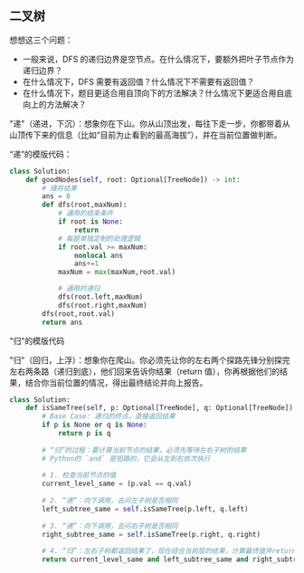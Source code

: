 
## 二叉树

想想这三个问题：

- 一般来说，DFS 的递归边界是空节点。在什么情况下，要额外把叶子节点作为递归边界？
- 在什么情况下，DFS 需要有返回值？什么情况下不需要有返回值？
- 在什么情况下，题目更适合用自顶向下的方法解决？什么情况下更适合用自底向上的方法解决？

"递"（递进，下沉）：想象你在下山。你从山顶出发，每往下走一步，你都带着从山顶传下来的信息（比如“目前为止看到的最高海拔”），并在当前位置做判断。

“递”的模版代码：
```py
class Solution:
    def goodNodes(self, root: Optional[TreeNode]) -> int:
        # 储存结果
        ans = 0
        def dfs(root,maxNum):
            # 通用的结束条件
            if root is None:
                return 
            # 每题单独定制的处理逻辑
            if root.val >= maxNum:
                nonlocal ans
                ans+=1
            maxNum = max(maxNum,root.val)

            # 通用的递归
            dfs(root.left,maxNum)
            dfs(root.right,maxNum)
        dfs(root,root.val)
        return ans
```
"归"的模版代码

"归"（回归，上浮）：想象你在爬山。你必须先让你的左右两个探路先锋分别探完左右两条路（递归到底），他们回来告诉你结果（return 值），你再根据他们的结果，结合你当前位置的情况，得出最终结论并向上报告。
```py
class Solution:
    def isSameTree(self, p: Optional[TreeNode], q: Optional[TreeNode]) -> bool:
        # Base Case: 递归的终点，直接返回结果
        if p is None or q is None:
            return p is q  
        
        # “归”的过程：要计算当前节点的结果，必须先等待左右子树的结果
        # Python的 `and` 是短路的，它会从左到右依次执行
        
        # 1. 检查当前节点的值
        current_level_same = (p.val == q.val)
        
        # 2. “递”：向下调用，去问左子树是否相同
        left_subtree_same = self.isSameTree(p.left, q.left)
        
        # 3. “递”：向下调用，去问右子树是否相同
        right_subtree_same = self.isSameTree(p.right, q.right)
        
        # 4. “归”：左右子树都返回结果了，现在结合当前层的结果，计算最终值并return
        return current_level_same and left_subtree_same and right_subtree_same
```